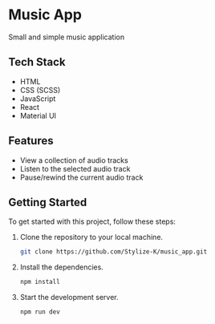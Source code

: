 # Music App

Small and simple music application

## Tech Stack

- HTML
- CSS (SCSS)
- JavaScript
- React
- Material UI

## Features

- View a collection of audio tracks
- Listen to the selected audio track
- Pause/rewind the current audio track

## Getting Started

To get started with this project, follow these steps:

1. Clone the repository to your local machine.
   ```bash
   git clone https://github.com/Stylize-K/music_app.git
   ```
2. Install the dependencies.
   ```bash
   npm install
   ```
3. Start the development server.
   ```bash
   npm run dev
   ```
